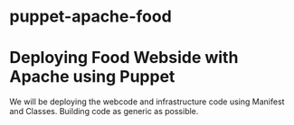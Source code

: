# puppet-apache-food
Deploying Food Webside with Apache using Puppet
==================================================

We will be deploying the webcode and infrastructure code using Manifest and Classes.
Building code as generic as possible.
